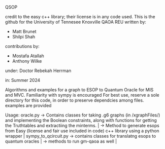 QSOP 


credit to the easy c++ library; their license is in any code used. 
This is the github for the University of Tennesee Knoxville QAOA REU written by:  
- Matt Brunet
- Shilpi Shah
 
contributions by:
- Mostafa Atallah 
- Anthony Wilke 

under: Doctor Rebekah Herrman 

in: Summer 2024 

Algorithms and examples for a graph to ESOP to Quantum Oracle for MIS and MVC.
Familiarity with sympy is encouraged
For best use, reserve a sole directory for this code, in order to preserve dependcies among files. 
examples are provided

Usage:     oracle.py  -> Contains classes for taking .g6 graphs (in /xgraphFiles/) and implementing the Boolean constraints, along with functions for getting the Truthtables and extractiing the minterms. |
                      -> Method to generate esops from Easy (license and fair use included in code) c++ library using a python wrapper |
           sympy_to_qcircuit.py -> contains classes for translatng esops to quantum oracles |
                                -> methods to run gm-qaoa as well |
                                
